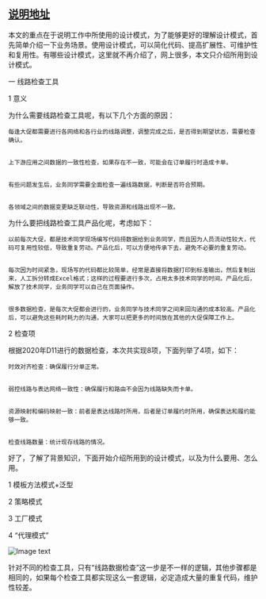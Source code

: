 ## [说明地址](https://mp.weixin.qq.com/s?__biz=MzIzOTU0NTQ0MA==&mid=2247504353&idx=1&sn=e2e91db76cdcdb8ce015ec10e107b749&chksm=e92aeceede5d65f8603919d22f92623bdbd5ae12d671f33f118e7b035fb4c70f3e245e95b5e2&scene=178&cur_album_id=1391790902901014528#rd)


本文的重点在于说明工作中所使用的设计模式，为了能够更好的理解设计模式，首先简单介绍一下业务场景。使用设计模式，可以简化代码、提高扩展性、可维护性和复用性。有哪些设计模式，这里就不再介绍了，网上很多，本文只介绍所用到设计模式。

一  线路检查工具

1  意义

为什么需要线路检查工具呢，有以下几个方面的原因：

    每逢大促都需要进行各网络和各行业的线路调整，调整完成之后，是否得到期望状态，需要检查确认。


    上下游应用之间数据的一致性检查，如果存在不一致，可能会在订单履行时造成卡单。


    有些问题发生后，业务同学需要全面检查一遍线路数据，判断是否符合预期。


    各领域之间的数据变更缺乏联动性，导致资源和线路出现不一致。


为什么要把线路检查工具产品化呢，考虑如下：

    以前每次大促，都是技术同学现场编写代码捞数据给到业务同学，而且因为人员流动性较大，代码可复用性较低，导致重复劳动。产品化后，可以方便地传承下去，避免不必要的重复劳动。


    每次因为时间紧急，现场写的代码都比较简单，经常是直接将数据打印到标准输出，然后复制出来，人工拆分转成Excel格式；这样的过程要进行多次，占用太多技术同学的时间。产品化后，解放了技术同学，业务同学可以自己在页面操作。


    很多数据检查，是每次大促都会进行的，业务同学与技术同学之间来回沟通的成本较高。产品化后，可以避免这些耗时耗力的沟通，大家可以把更多的时间放在其他的大促保障工作上。


2  检查项

根据2020年D11进行的数据检查，本次共实现8项，下面列举了4项，如下：

    时效对齐检查：确保履行分单正常。


    弱控线路与表达网络一致性：确保履行和路由不会因为线路缺失而卡单。


    资源映射和编码映射一致：前者是表达线路时所用，后者是订单履约时所用，确保表达和履约能够一致。


    检查线路数量：统计现存线路的情况。


好了，了解了背景知识，下面开始介绍所用到的设计模式，以及为什么要用、怎么用。


1  模板方法模式+泛型

2  策略模式

3  工厂模式

4  “代理模式”

![Image text](https://mmbiz.qpic.cn/mmbiz_png/Z6bicxIx5naJBBvNVIibvdkZ4CtMJQvBEEXDFicHOgV2b7V3pj71TnoRJthDHvuavMajUbOpfKxwq3c5L4HT52C7A/640?wx_fmt=png&tp=webp&wxfrom=5&wx_lazy=1&wx_co=1)

针对不同的检查工具，只有“线路数据检查”这一步是不一样的逻辑，其他步骤都是相同的，如果每个检查工具都实现这么一套逻辑，必定造成大量的重复代码，维护性较差。
